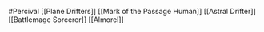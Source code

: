 #Percival 
[[Plane Drifters]]
[[Mark of the Passage Human]]
[[Astral Drifter]]
[[Battlemage Sorcerer]]
[[Almorel]]
